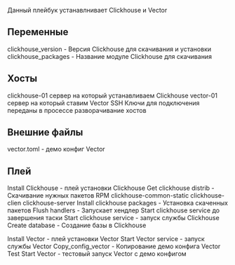 

Данный плейбук устанавлнивает Clickhouse и Vector

## Переменные
clickhouse_version - Версия Clickhouse для скачивания и установки
clickhouse_packages - Название модуле Clickhouse для скачивания
## Хосты
clickhouse-01 сервер на который устанавливаем Clickhouse
vector-01 сервер на который ставим Vector
SSH Ключи для подключения переданы в просессе разворачивание хостов
## Внешние файлы
vector.toml - демо конфиг Vector
## Плей
Install Clickhouse - плей установки Clickhouse
Get clickhouse distrib - Скачивание нужных пакетов RPM  clickhouse-common-static clickhouse-clien clickhouse-server
Install clickhouse packages - Установка скаченных пакетов
Flush handlers - Запускает хендлер Start clickhouse service до завершения таски
Start clickhouse service - запуск службы Clickhouse
Create database - Создание базы в Clickhouse

Install Vector - плей установки Vector
Start Vector service - запуск службы Vector
Copy_config_vector - Копирование демо конфига Vector
Test Start Vector - тестовый запуск Vector с демо конфигом

